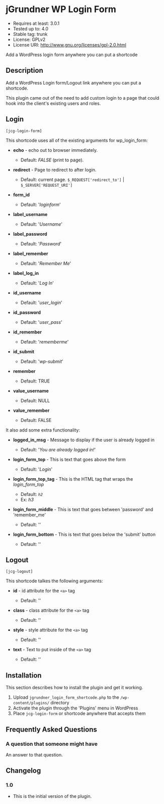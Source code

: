 # jGrundner WP Login Form #
* Requires at least: 3.0.1
* Tested up to: 4.0
* Stable tag: trunk
* License: GPLv2
* License URI: http://www.gnu.org/licenses/gpl-2.0.html

Add a WordPress login form anywhere you can put a shortcode

## Description ##

Add a WordPress Login form/Logout link anywhere you can put a shortcode.

This plugin came out of the need to add custom login to a page that could hook into the client's existing users and roles.

## Login ##
`[jcg-login-form]`

This shortcode uses all of the existing arguments for wp_login_form:
* __echo__ - echo out to browser immediately.
  - Default: _FALSE_ (print to page).


* __redirect__ - Page to redirect to after login.
  - Default: current page. `$_REQUEST['redirect_to']` | `$_SERVER['REQUEST_URI']`


* __form_id__
  - Default: '_loginform_'


* __label_username__
  - Default: '_Username_'


* __label_password__
  - Default: '_Password_'


* __label_remember__
  - Default: '_Remember Me_'


* __label_log_in__
  - Default: '_Log In_'


* __id_username__
  - Default: '_user_login_'


* __id_password__
  - Default: '_user_pass_'


* __id_remember__
  - Default: '_rememberme_'


* __id_submit__
  - Default: '_wp-submit_'


* __remember__
  - Default: TRUE


* __value_username__
  - Default: NULL


* __value_remember__
  - Default: FALSE

It also add some extra functionality:
* __logged_in_msg__ - Message to display if the user is already logged in
  - Default: '_You are already logged in!_'


* __login_form_top__ - This is text that goes above the form
  - Default: '_Login_'


* __login_form_top_tag__ - This is the HTML tag that wraps the _login_form_top_
  - Default: _`h2`_
  - Ex: _h3_


* __login_form_middle__ - This is text that goes between 'password' and 'remember_me'
  - Default: ''


* __login_form_bottom__ - This is text that goes below the 'submit' button
  - Default: ''


## Logout ##
`[jcg-logout]`

This shortcode talkes the following arguments:

* __id__ - id attribute for the `<a>` tag
  - Default: ''


* __class__ - class attribute for the `<a>` tag
  - Default: ''


* __style__ - style attribute for the `<a>` tag
  - Default: ''


* __text__ - Text to put inside of the `<a>` tag
  - Default: ''


## Installation ##

This section describes how to install the plugin and get it working.

1. Upload `jgrundner_login_form_shortcode.php` to the `/wp-content/plugins/` directory
2. Activate the plugin through the 'Plugins' menu in WordPress
3. Place `jcg-login-form` or  shortcode anywhere that accepts them

## Frequently Asked Questions ##

### A question that someone might have ###

An answer to that question.

## Changelog ##

### 1.0 ###
* This is the initial version of the plugin.
